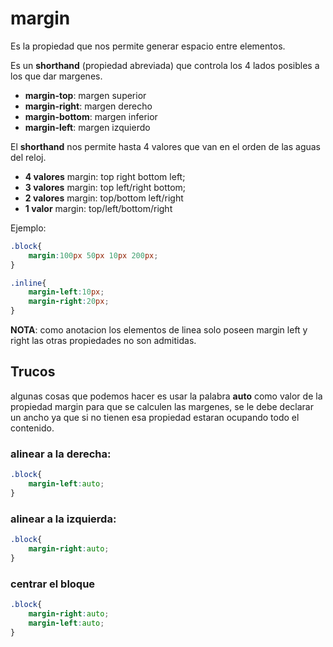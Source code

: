 # margin

Es la propiedad que nos permite generar espacio entre elementos.

Es un **shorthand** (propiedad abreviada) que controla los 4 lados posibles a los que dar margenes.

+ **margin-top**: margen superior
+ **margin-right**: margen derecho
+ **margin-bottom**: margen inferior
+ **margin-left**: margen izquierdo

El **shorthand** nos permite hasta 4 valores que van en el orden de las aguas del reloj.

+ **4 valores** margin: top right bottom left;
+ **3 valores** margin: top left/right bottom;
+ **2 valores** margin: top/bottom left/right
+ **1 valor** margin: top/left/bottom/right

Ejemplo:

```css
.block{
    margin:100px 50px 10px 200px;
}

.inline{
    margin-left:10px;
    margin-right:20px;
}
```

**NOTA**: como anotacion los elementos de linea solo poseen margin left y right las otras propiedades no son admitidas. 

## Trucos

algunas cosas que podemos hacer es usar la palabra **auto** como valor de la propiedad margin para que se calculen las margenes, se le debe declarar un ancho ya que si no tienen esa propiedad estaran ocupando todo el contenido.

### alinear a la derecha:
```css
.block{
    margin-left:auto;
}
```

### alinear a la izquierda:
```css
.block{
    margin-right:auto;
}
```
### centrar el bloque
```css
.block{
    margin-right:auto;
    margin-left:auto;
}
```

